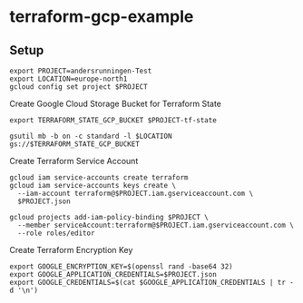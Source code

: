 # terraform-gcp-example

## Setup

```
export PROJECT=andersrunningen-Test
export LOCATION=europe-north1
gcloud config set project $PROJECT
```

Create Google Cloud Storage Bucket for Terraform State

```
export TERRAFORM_STATE_GCP_BUCKET $PROJECT-tf-state

gsutil mb -b on -c standard -l $LOCATION gs://$TERRAFORM_STATE_GCP_BUCKET
```

Create Terraform Service Account

```
gcloud iam service-accounts create terraform
gcloud iam service-accounts keys create \
  --iam-account terraform@$PROJECT.iam.gserviceaccount.com \
  $PROJECT.json

gcloud projects add-iam-policy-binding $PROJECT \
  --member serviceAccount:terraform@$PROJECT.iam.gserviceaccount.com \
  --role roles/editor
```

Create Terraform Encryption Key

```
export GOOGLE_ENCRYPTION_KEY=$(openssl rand -base64 32)
export GOOGLE_APPLICATION_CREDENTIALS=$PROJECT.json
export GOOGLE_CREDENTIALS=$(cat $GOOGLE_APPLICATION_CREDENTIALS | tr -d '\n')
```
